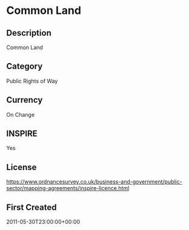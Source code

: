 # Common Land

## Description
Common Land

## Category
Public Rights of Way

## Currency
On Change

## INSPIRE
Yes

## License
https://www.ordnancesurvey.co.uk/business-and-government/public-sector/mapping-agreements/inspire-licence.html

## First Created
2011-05-30T23:00:00+00:00

